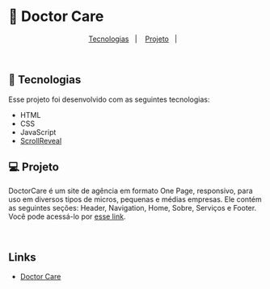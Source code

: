 <h1>🚀 Doctor Care</h1>

<p align="center">
  <a href="#-tecnologias">Tecnologias</a>&nbsp;&nbsp;&nbsp;|&nbsp;&nbsp;&nbsp;
  <a href="#-projeto">Projeto</a>&nbsp;&nbsp;&nbsp;|&nbsp;&nbsp;&nbsp;
</p>

<br>

## 🚀 Tecnologias

<!--- Ex: HTML, CSS, JavaScript, Node.Js, ReactJS, ReactNative --->

Esse projeto foi desenvolvido com as seguintes tecnologias:

- HTML
- CSS
- JavaScript
- [ScrollReveal](https://scrollrevealjs.org/)

## 💻 Projeto

DoctorCare é um site de agência em formato One Page, responsivo, para uso em diversos tipos de micros, pequenas e médias empresas. Ele contém as seguintes seções: Header, Navigation, Home, Sobre, Serviços e Footer. Você pode acessá-lo por [esse link](https://murilorgalvao.github.io/doctor-care/).

<br>

<h2>Links</h2>
<ul>
 <li><a href="https://murilorgalvao.github.io/doctor-care/">Doctor Care</a></li>
<ul>
